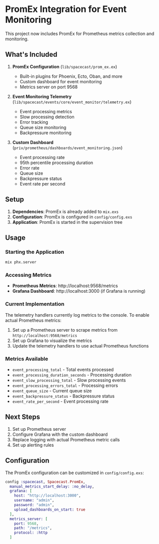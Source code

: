 # PromEx Integration for Event Monitoring

This project now includes PromEx for Prometheus metrics collection and monitoring.

## What's Included

1. **PromEx Configuration** (`lib/spacecast/prom_ex.ex`)
   - Built-in plugins for Phoenix, Ecto, Oban, and more
   - Custom dashboard for event monitoring
   - Metrics server on port 9568

2. **Event Monitoring Telemetry** (`lib/spacecast/events/core/event_monitor/telemetry.ex`)
   - Event processing metrics
   - Slow processing detection
   - Error tracking
   - Queue size monitoring
   - Backpressure monitoring

3. **Custom Dashboard** (`priv/prometheus/dashboards/event_monitoring.json`)
   - Event processing rate
   - 95th percentile processing duration
   - Error rate
   - Queue size
   - Backpressure status
   - Event rate per second

## Setup

1. **Dependencies**: PromEx is already added to `mix.exs`
2. **Configuration**: PromEx is configured in `config/config.exs`
3. **Application**: PromEx is started in the supervision tree

## Usage

### Starting the Application

```bash
mix phx.server
```

### Accessing Metrics

- **Prometheus Metrics**: http://localhost:9568/metrics
- **Grafana Dashboard**: http://localhost:3000 (if Grafana is running)

### Current Implementation

The telemetry handlers currently log metrics to the console. To enable actual Prometheus metrics:

1. Set up a Prometheus server to scrape metrics from `http://localhost:9568/metrics`
2. Set up Grafana to visualize the metrics
3. Update the telemetry handlers to use actual Prometheus functions

### Metrics Available

- `event_processing_total` - Total events processed
- `event_processing_duration_seconds` - Processing duration
- `event_slow_processing_total` - Slow processing events
- `event_processing_errors_total` - Processing errors
- `event_queue_size` - Current queue size
- `event_backpressure_status` - Backpressure status
- `event_rate_per_second` - Event processing rate

## Next Steps

1. Set up Prometheus server
2. Configure Grafana with the custom dashboard
3. Replace logging with actual Prometheus metric calls
4. Set up alerting rules

## Configuration

The PromEx configuration can be customized in `config/config.exs`:

```elixir
config :spacecast, Spacecast.PromEx,
  manual_metrics_start_delay: :no_delay,
  grafana: [
    host: "http://localhost:3000",
    username: "admin",
    password: "admin",
    upload_dashboards_on_start: true
  ],
  metrics_server: [
    port: 9568,
    path: "/metrics",
    protocol: :http
  ]
``` 